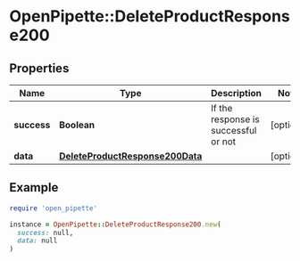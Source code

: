 # OpenPipette::DeleteProductResponse200

## Properties

| Name | Type | Description | Notes |
| ---- | ---- | ----------- | ----- |
| **success** | **Boolean** | If the response is successful or not | [optional] |
| **data** | [**DeleteProductResponse200Data**](DeleteProductResponse200Data.md) |  | [optional] |

## Example

```ruby
require 'open_pipette'

instance = OpenPipette::DeleteProductResponse200.new(
  success: null,
  data: null
)
```

